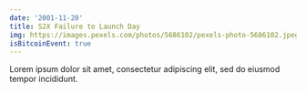 ```yaml
---
date: '2001-11-20'
title: S2X Failure to Launch Day
img: https://images.pexels.com/photos/5686102/pexels-photo-5686102.jpeg?auto=compress&cs=tinysrgb&dpr=2&h=750&w=1260
isBitcoinEvent: true
---
```


Lorem ipsum dolor sit amet, consectetur adipiscing elit, sed do eiusmod tempor incididunt.
